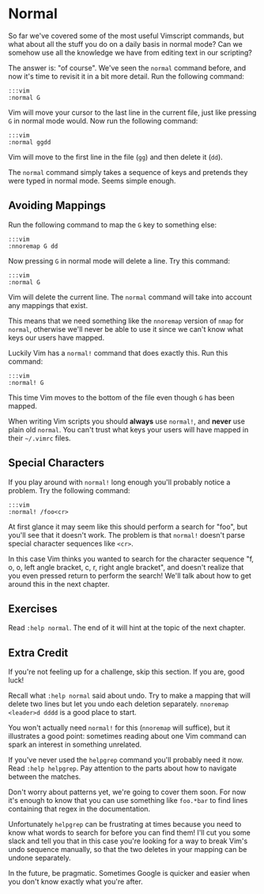 Normal
======

So far we've covered some of the most useful Vimscript commands, but what about
all the stuff you do on a daily basis in normal mode?  Can we somehow use all
the knowledge we have from editing text in our scripting?

The answer is: "of course".  We've seen the `normal` command before, and now
it's time to revisit it in a bit more detail.  Run the following command:

    :::vim
    :normal G

Vim will move your cursor to the last line in the current file, just like
pressing `G` in normal mode would.  Now run the following command:

    :::vim
    :normal ggdd

Vim will move to the first line in the file (`gg`) and then delete it (`dd`).

The `normal` command simply takes a sequence of keys and pretends they were
typed in normal mode.  Seems simple enough.

Avoiding Mappings
-----------------

Run the following command to map the `G` key to something else:

    :::vim
    :nnoremap G dd

Now pressing `G` in normal mode will delete a line.  Try this command:

    :::vim
    :normal G

Vim will delete the current line.  The `normal` command will take into account
any mappings that exist.

This means that we need something like the `nnoremap` version of `nmap` for
`normal`, otherwise we'll never be able to use it since we can't know what keys
our users have mapped.

Luckily Vim has a `normal!` command that does exactly this.  Run this command:

    :::vim
    :normal! G

This time Vim moves to the bottom of the file even though `G` has been mapped.

When writing Vim scripts you should **always** use `normal!`, and **never** use
plain old `normal`.  You can't trust what keys your users will have mapped in
their `~/.vimrc` files.

Special Characters
------------------

If you play around with `normal!` long enough you'll probably notice a problem.
Try the following command:

    :::vim
    :normal! /foo<cr>

At first glance it may seem like this should perform a search for "foo", but
you'll see that it doesn't work.  The problem is that `normal!` doesn't parse
special character sequences like `<cr>`.

In this case Vim thinks you wanted to search for the character sequence "f, o,
o, left angle bracket, c, r, right angle bracket", and doesn't realize that you
even pressed return to perform the search!  We'll talk about how to get around
this in the next chapter.

Exercises
---------

Read `:help normal`.  The end of it will hint at the topic of the next chapter.

Extra Credit
------------

If you're not feeling up for a challenge, skip this section.  If you are, good
luck!

Recall what `:help normal` said about undo.  Try to make a mapping that will
delete two lines but let you undo each deletion separately.  `nnoremap <leader>d
dddd` is a good place to start.

You won't actually need `normal!` for this (`nnoremap` will suffice), but it
illustrates a good point: sometimes reading about one Vim command can spark an
interest in something unrelated.

If you've never used the `helpgrep` command you'll probably need it now.  Read
`:help helpgrep`.  Pay attention to the parts about how to navigate between the
matches.

Don't worry about patterns yet, we're going to cover them soon.  For now it's
enough to know that you can use something like `foo.*bar` to find lines
containing that regex in the documentation.

Unfortunately `helpgrep` can be frustrating at times because you need to know
what words to search for before you can find them!  I'll cut you some slack and
tell you that in this case you're looking for a way to break Vim's undo sequence
manually, so that the two deletes in your mapping can be undone separately.

In the future, be pragmatic.  Sometimes Google is quicker and easier when you
don't know exactly what you're after.
